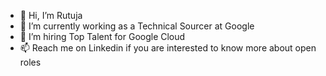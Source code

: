 - 👋 Hi, I’m Rutuja
- 👀 I’m currently working as a Technical Sourcer at Google
- 🌱 I’m hiring Top Talent for Google Cloud
- 📫 Reach me on Linkedin if you are interested to know more about open roles
<!---
jrutuja/jrutuja is a ✨ special ✨ repository because its `README.md` (this file) appears on your GitHub profile.
You can click the Preview link to take a look at your changes.
--->
